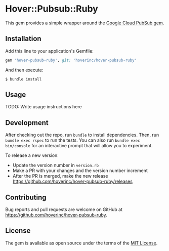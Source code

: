 # Hover::Pubsub::Ruby

This gem provides a simple wrapper around the [Google Cloud PubSub gem](https://github.com/googleapis/google-cloud-ruby/tree/master/google-cloud-pubsub).

## Installation

Add this line to your application's Gemfile:

```ruby
gem 'hover-pubsub-ruby', git: 'hoverinc/hover-pubsub-ruby'
```

And then execute:

    $ bundle install

## Usage

TODO: Write usage instructions here

## Development

After checking out the repo, run `bundle` to install dependencies. Then, run `bundle exec rspec` to run the tests. You can also run `bundle exec bin/console` for an interactive prompt that will allow you to experiment.

To release a new version:

- Update the version number in `version.rb`
- Make a PR with your changes and the version number increment
- After the PR is merged, make the new release https://github.com/hoverinc/hover-pubsub-ruby/releases

## Contributing

Bug reports and pull requests are welcome on GitHub at https://github.com/hoverinc/hover-pubsub-ruby.


## License

The gem is available as open source under the terms of the [MIT License](https://opensource.org/licenses/MIT).

